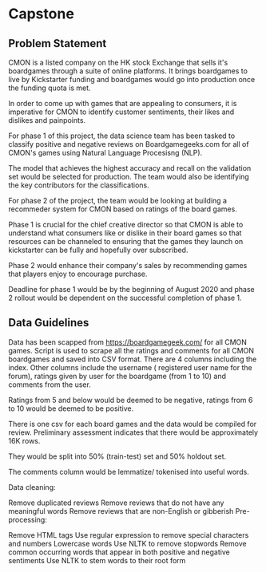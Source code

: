 # Capstone

## Problem Statement
CMON is a listed company on the HK stock Exchange that sells it's boardgames through a suite of online platforms. It brings boardgames to live by Kickstarter funding and boardgames would go into production once the funding quota is met.

In order to come up with games that are appealing to consumers, it is imperative for CMON to identify customer sentiments, their likes and dislikes and painpoints.

For phase 1 of this project, the data science team has been tasked to classify positive and negative reviews on Boardgamegeeks.com for all of CMON's games using Natural Language Procesisng (NLP).

The model that achieves the highest accuracy and recall on the validation set would be selected for production. The team would also be identifying the key contributors for the classifications.

For phase 2 of the project, the team would be looking at building a recommeder system for CMON based on ratings of the board games.

Phase 1 is crucial for the chief creative director so that CMON is able to understand what consumers like or dislike in their board games so that resources can be channeled to ensuring that the games they launch on kickstarter can be fully and hopefully over subscribed.

Phase 2 would enhance their company's sales by recommending games that players enjoy to encourage purchase.

Deadline for phase 1 would be by the beginning of August 2020 and phase 2 rollout would be dependent on the successful completion of phase 1.

## Data Guidelines
Data has been scapped from https://boardgamegeek.com/ for all CMON games. Script is used to scrape all the ratings and comments for all CMON boardgames and saved into CSV format. There are 4 columns including the index. Other columns include the username ( registered user name for the forum), ratings given by user for the boardgame (from 1 to 10) and comments from the user.

Ratings from 5 and below would be deemed to be negative, ratings from 6 to 10 would be deemed to be positive.

There is one csv for each board games and the data would be compiled for review. Preliminary assessment indicates that there would be approximately 16K rows.

They would be split into 50% (train-test) set and 50% holdout set.

The comments column would be lemmatize/ tokenised into useful words.

Data cleaning:

Remove duplicated reviews Remove reviews that do not have any meaningful words Remove reviews that are non-English or gibberish Pre-processing:

Remove HTML tags Use regular expression to remove special characters and numbers Lowercase words Use NLTK to remove stopwords Remove common occurring words that appear in both positive and negative sentiments Use NLTK to stem words to their root form
